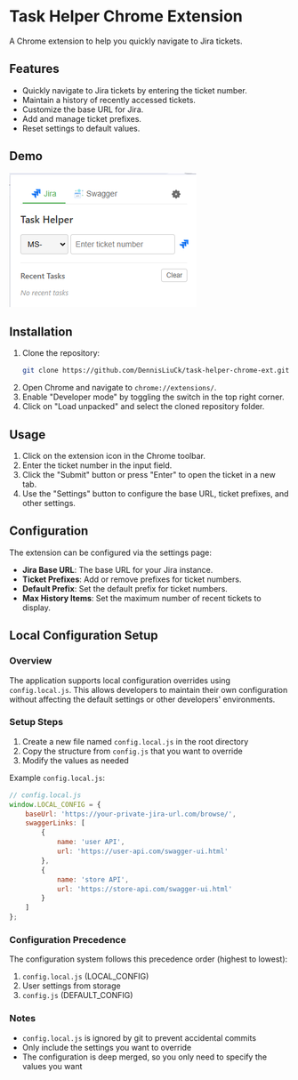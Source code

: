 # Task Helper Chrome Extension

A Chrome extension to help you quickly navigate to Jira tickets.

## Features

- Quickly navigate to Jira tickets by entering the ticket number.
- Maintain a history of recently accessed tickets.
- Customize the base URL for Jira.
- Add and manage ticket prefixes.
- Reset settings to default values.

## Demo

![Task Helper Extension](screenshot/s1.png)

## Installation

1. Clone the repository:
    ```sh
    git clone https://github.com/DennisLiuCk/task-helper-chrome-ext.git
    ```
2. Open Chrome and navigate to `chrome://extensions/`.
3. Enable "Developer mode" by toggling the switch in the top right corner.
4. Click on "Load unpacked" and select the cloned repository folder.

## Usage

1. Click on the extension icon in the Chrome toolbar.
2. Enter the ticket number in the input field.
3. Click the "Submit" button or press "Enter" to open the ticket in a new tab.
4. Use the "Settings" button to configure the base URL, ticket prefixes, and other settings.

## Configuration

The extension can be configured via the settings page:

- **Jira Base URL**: The base URL for your Jira instance.
- **Ticket Prefixes**: Add or remove prefixes for ticket numbers.
- **Default Prefix**: Set the default prefix for ticket numbers.
- **Max History Items**: Set the maximum number of recent tickets to display.

## Local Configuration Setup

### Overview
The application supports local configuration overrides using `config.local.js`. This allows developers to maintain their own configuration without affecting the default settings or other developers' environments.

### Setup Steps

1. Create a new file named `config.local.js` in the root directory
2. Copy the structure from `config.js` that you want to override
3. Modify the values as needed

Example `config.local.js`:

```javascript
// config.local.js
window.LOCAL_CONFIG = {
    baseUrl: 'https://your-private-jira-url.com/browse/',
    swaggerLinks: [
        {
            name: 'user API',
            url: 'https://user-api.com/swagger-ui.html'
        },
        {
            name: 'store API',
            url: 'https://store-api.com/swagger-ui.html'
        }
    ]
};
```

### Configuration Precedence
The configuration system follows this precedence order (highest to lowest):
1. `config.local.js` (LOCAL_CONFIG)
2. User settings from storage
3. `config.js` (DEFAULT_CONFIG)

### Notes
- `config.local.js` is ignored by git to prevent accidental commits
- Only include the settings you want to override
- The configuration is deep merged, so you only need to specify the values you want